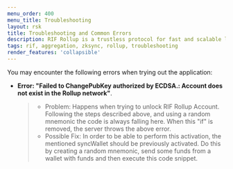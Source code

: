 ```yaml
---
menu_order: 400
menu_title: Troubleshooting
layout: rsk
title: Troubleshooting and Common Errors
description: RIF Rollup is a trustless protocol for fast and scalable low-cost payments on Rootstock powered by zkRollup Technology.
tags: rif, aggregation, zksync, rollup, troubleshooting
render_features: 'collapsible'
---
```


You may encounter the following errors when trying out the application:

[](#top "collapsible")
- **Error: "Failed to ChangePubKey authorized by ECDSA.: Account does not exist in the Rollup network"**.
    > - Problem: Happens when trying to unlock RIF Rollup Account. Following the steps described above, and using a random mnemonic the code is always falling here. When this "if" is removed, the server throws the above error.
    > - Possible Fix: In order to be able to perform this activation, the mentioned syncWallet should be previously activated. Do this by creating a random mnemonic, send some funds from a wallet with funds and then execute this code snippet.
